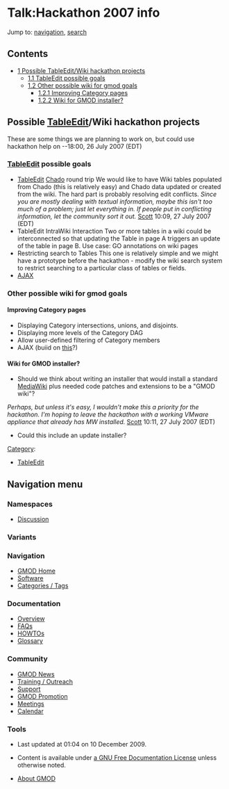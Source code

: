 



<span id="top"></span>


# <span dir="auto">Talk:Hackathon 2007 info</span>






Jump to: [navigation](#mw-navigation), [search](#p-search)



## Contents



- [<span class="tocnumber">1</span> <span class="toctext">Possible
  TableEdit/Wiki hackathon
  projects</span>](#Possible_TableEdit.2FWiki_hackathon_projects)
  - [<span class="tocnumber">1.1</span> <span class="toctext">TableEdit
    possible goals</span>](#TableEdit_possible_goals)
  - [<span class="tocnumber">1.2</span> <span class="toctext">Other
    possible wiki for gmod
    goals</span>](#Other_possible_wiki_for_gmod_goals)
    - [<span class="tocnumber">1.2.1</span>
      <span class="toctext">Improving Category
      pages</span>](#Improving_Category_pages)
    - [<span class="tocnumber">1.2.2</span> <span class="toctext">Wiki
      for GMOD installer?</span>](#Wiki_for_GMOD_installer.3F)



## <span id="Possible_TableEdit.2FWiki_hackathon_projects" class="mw-headline">Possible [TableEdit](TableEdit.1 "TableEdit")/Wiki hackathon projects</span>

These are some things we are planning to work on, but could use
hackathon help on --18:00, 26 July 2007 (EDT)

### <span id="TableEdit_possible_goals" class="mw-headline">[TableEdit](TableEdit.1 "TableEdit") possible goals</span>

- [TableEdit](TableEdit.1 "TableEdit")
  <a href="Chado" class="mw-redirect" title="Chado">Chado</a> round trip
  We would like to have Wiki tables populated from Chado (this is
  relatively easy) and Chado data updated or created from the wiki. The
  hard part is probably resolving edit conflicts.
  _Since you are mostly dealing with textual information, maybe this
  isn't too much of a problem; just let everything in. If people put in
  conflicting information, let the community sort it out._
  [Scott](User%3AScott "User%3AScott") 10:09, 27 July 2007 (EDT)
- TableEdit IntraWiki Interaction
  Two or more tables in a wiki could be interconnected so that updating
  the Table in page A triggers an update of the table in page B. Use
  case: GO annotations on wiki pages
- Restricting search to Tables
  This one is relatively simple and we might have a prototype before the
  hackathon - modify the wiki search system to restrict searching to a
  particular class of tables or fields.
- [AJAX](Category%3AAJAX "Category%3AAJAX")

### <span id="Other_possible_wiki_for_gmod_goals" class="mw-headline">Other possible wiki for gmod goals</span>

#### <span id="Improving_Category_pages" class="mw-headline">Improving Category pages</span>

- Displaying Category intersections, unions, and disjoints.
- Displaying more levels of the Category DAG
- Allow user-defined filtering of Category members
- AJAX (buiid on
  <a href="http://www.mediawiki.org/wiki/Extension:CategoryTree"
  class="external text">this</a>?)

#### <span id="Wiki_for_GMOD_installer.3F" class="mw-headline">Wiki for GMOD installer?</span>

- Should we think about writing an installer that would install a
  standard
  <a href="http://mediawiki.org" class="external text">MediaWiki</a>
  plus needed code patches and extensions to be a "GMOD wiki"?

_Perhaps, but unless it's easy, I wouldn't make this a priority for the
hackathon. I'm hoping to leave the hackathon with a working VMware
appliance that already has MW installed._
[Scott](User%3AScott "User%3AScott") 10:11, 27 July 2007 (EDT)

- Could this include an update installer?




[Category](Special%3ACategories "Special%3ACategories"):

- [TableEdit](Category%3ATableEdit "Category%3ATableEdit")






## Navigation menu




### Namespaces

- <span id="ca-talk"><a href="Talk%3AHackathon_2007_info" accesskey="t"
  title="Discussion about the content page [t]">Discussion</a></span>


###

### Variants[](#)







<a href="Main_Page"
style="background-image: url(../images/GMOD-cogs.png);"
title="Visit the main page"></a>


### Navigation



- <span id="n-GMOD-Home">[GMOD Home](Main_Page)</span>
- <span id="n-Software">[Software](GMOD_Components)</span>
- <span id="n-Categories-.2F-Tags">[Categories /
  Tags](Categories)</span>




### Documentation



- <span id="n-Overview">[Overview](Overview)</span>
- <span id="n-FAQs">[FAQs](Category%3AFAQ)</span>
- <span id="n-HOWTOs">[HOWTOs](Category%3AHOWTO)</span>
- <span id="n-Glossary">[Glossary](Glossary)</span>




### Community



- <span id="n-GMOD-News">[GMOD News](GMOD_News)</span>
- <span id="n-Training-.2F-Outreach">[Training /
  Outreach](Training_and_Outreach)</span>
- <span id="n-Support">[Support](Support)</span>
- <span id="n-GMOD-Promotion">[GMOD Promotion](GMOD_Promotion)</span>
- <span id="n-Meetings">[Meetings](Meetings)</span>
- <span id="n-Calendar">[Calendar](Calendar)</span>




### Tools




- <span id="footer-info-lastmod">Last updated at 01:04 on 10 December 2009.</span>
<!-- - <span id="footer-info-viewcount">13,304 page views.</span> -->
- <span id="footer-info-copyright">Content is available under
  <a href="http://www.gnu.org/licenses/fdl-1.3.html" class="external"
  rel="nofollow">a GNU Free Documentation License</a> unless otherwise
  noted.</span>

<!-- -->

- <span id="footer-places-about">[About
  GMOD](GMOD%3AAbout "GMOD%3AAbout")</span>

<!-- -->


